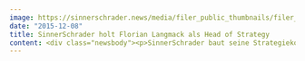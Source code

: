 ```yaml
---
image: https://sinnerschrader.news/media/filer_public_thumbnails/filer_public/95/04/95041c94-c22b-4f67-bc4f-1629eb443560/florian-langmack-teaser.jpg__480x288_q85_crop_subsampling-2_upscale.jpg
date: "2015-12-08"
title: SinnerSchrader holt Florian Langmack als Head of Strategy
content: <div class="newsbody"><p>SinnerSchrader baut seine Strategiekompetenz aus und verstärkt sich mit Florian Langmack als neuen Head of Strategy. Der 31-Jährige arbeitete zuletzt als selbständiger Strategieberater für Agenturen und Unternehmen mit den Schwerpunkten Telekommunikation und Automotive. </p><p>Davor war Florian Langmack sechs Jahre bei Landor Associates international tätig. Dort beriet er u.a. führende DAX-Unternehmen und Marken, wie BMW, MINI, Henkel, BASF oder Johnson &amp; Johnson. Besonders intensiv beschäftigte er sich dabei mit digitaler und klassischer Markenführung, Customer-Experience- und Digitalstrategie, Service Design sowie Change Management.</p><p>Florian Langmack folgt auf <a href="https://sinnerschrader.com/de/news/sinnerschrader-baut-strategische-beratung-aus/">Dr. Axel Averdung, der die Strategie von SinnerSchrader seit September als Geschäftsführer verantwortet</a>. “Unsere Strategie-Leistungen werden am Markt stark nachgefragt. Um so mehr freut es uns, dass wir Florian für SinnerSchrader gewinnen konnten. Mit seiner industrieübergreifenden Erfahrung als Markenstratege und Berater ist er eine echte Bereicherung. Florian steht dafür, wie Unternehmen Marken und Geschäftsmodelle in der digitalen Welt denken müssen”, so Axel Averdung.</p><p><strong>Download</strong><br/><span class="Datei"><a href="/media/filer_public/08/9c/089cc8ae-0ee1-4e57-83c0-8082bd88f45f/florian-langmack-head-of-strategy-sinnerschrader.jpg" rel="noopener noreferrer" target="_blank">hochauflösendes Foto</a></span></p><section class="case__quote"><div class="grid"><blockquote class="text-center"><div class="quote">content</div></blockquote></div></section><p><a class="news-backlink" href="/de/"><svg class="svg-ico svg-ico--arrow-left"><use xlink&#58;href="#arrow-down"></use></svg>Zurück zur Presse Übersicht  </a></p></div>
---
```


